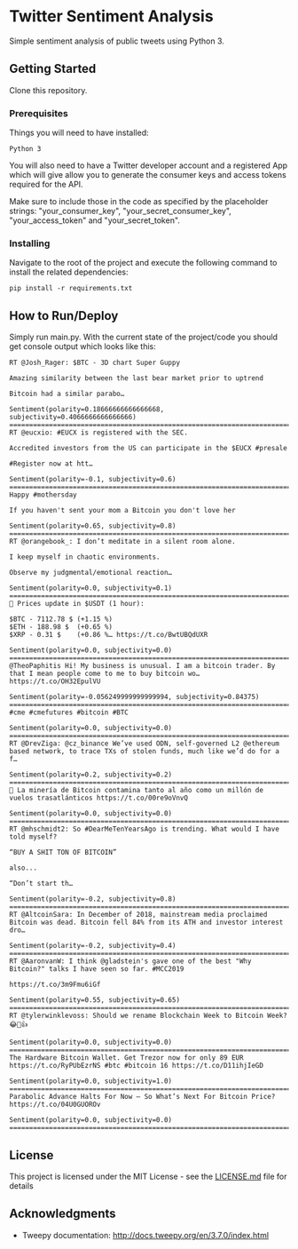 # Twitter Sentiment Analysis

Simple sentiment analysis of public tweets using Python 3. 

## Getting Started

Clone this repository.

### Prerequisites

Things you will need to have installed:
```
Python 3
```

You will also need to have a Twitter developer account and a registered App which will give allow you to generate the consumer keys and access tokens required for the API.

Make sure to include those in the code as specified by the placeholder strings: "your_consumer_key", "your_secret_consumer_key", "your_access_token" and "your_secret_token".

### Installing

Navigate to the root of the project and execute the following command to install the related dependencies:
```
pip install -r requirements.txt
```

## How to Run/Deploy

Simply run main.py. With the current state of the project/code you should get console output which looks like this:
```
RT @Josh_Rager: $BTC - 3D chart Super Guppy

Amazing similarity between the last bear market prior to uptrend

Bitcoin had a similar parabo…

Sentiment(polarity=0.18666666666666668, subjectivity=0.4066666666666666)
====================================================================================================
RT @eucxio: #EUCX is registered with the SEC.

Accredited investors from the US can participate in the $EUCX #presale

#Register now at htt…

Sentiment(polarity=-0.1, subjectivity=0.6)
====================================================================================================
Happy #mothersday 

If you haven't sent your mom a Bitcoin you don't love her

Sentiment(polarity=0.65, subjectivity=0.8)
====================================================================================================
RT @orangebook_: I don’t meditate in a silent room alone.

I keep myself in chaotic environments.

Observe my judgmental/emotional reaction…

Sentiment(polarity=0.0, subjectivity=0.1)
====================================================================================================
🔄 Prices update in $USDT (1 hour):

$BTC - 7112.78 $ (+1.15 %)
$ETH - 188.98 $  (+0.65 %)
$XRP - 0.31 $    (+0.86 %… https://t.co/BwtUBQdUXR

Sentiment(polarity=0.0, subjectivity=0.0)
====================================================================================================
@TheoPaphitis Hi! My business is unusual. I am a bitcoin trader. By that I mean people come to me to buy bitcoin wo… https://t.co/OH32EpulVU

Sentiment(polarity=-0.056249999999999994, subjectivity=0.84375)
====================================================================================================
#cme #cmefutures #bitcoin #BTC

Sentiment(polarity=0.0, subjectivity=0.0)
====================================================================================================
RT @DrevZiga: @cz_binance We’ve used ODN, self-governed L2 @ethereum based network, to trace TXs of stolen funds, much like we’d do for a f…

Sentiment(polarity=0.2, subjectivity=0.2)
====================================================================================================
📌 La minería de Bitcoin contamina tanto al año como un millón de vuelos trasatlánticos https://t.co/00re9oVnvQ

Sentiment(polarity=0.0, subjectivity=0.0)
====================================================================================================
RT @mhschmidt2: So #DearMeTenYearsAgo is trending. What would I have told myself? 

“BUY A SHIT TON OF BITCOIN” 

also... 

“Don’t start th…

Sentiment(polarity=-0.2, subjectivity=0.8)
====================================================================================================
RT @AltcoinSara: In December of 2018, mainstream media proclaimed Bitcoin was dead. Bitcoin fell 84% from its ATH and investor interest dro…

Sentiment(polarity=-0.2, subjectivity=0.4)
====================================================================================================
RT @AaronvanW: I think @gladstein's gave one of the best "Why Bitcoin?" talks I have seen so far. #MCC2019 

https://t.co/3m9Fmu6iGf

Sentiment(polarity=0.55, subjectivity=0.65)
====================================================================================================
RT @tylerwinklevoss: Should we rename Blockchain Week to Bitcoin Week? 😂🚀👍

Sentiment(polarity=0.0, subjectivity=0.0)
====================================================================================================
The Hardware Bitcoin Wallet. Get Trezor now for only 89 EUR https://t.co/RyPUbEzrNS #btc #bitcoin 16 https://t.co/D11ihjIeGD

Sentiment(polarity=0.0, subjectivity=1.0)
====================================================================================================
Parabolic Advance Halts For Now – So What’s Next For Bitcoin Price? https://t.co/04U0GUOROv

Sentiment(polarity=0.0, subjectivity=0.0)
====================================================================================================
```

## License

This project is licensed under the MIT License - see the [LICENSE.md](LICENSE.md) file for details

## Acknowledgments

* Tweepy documentation: http://docs.tweepy.org/en/3.7.0/index.html

